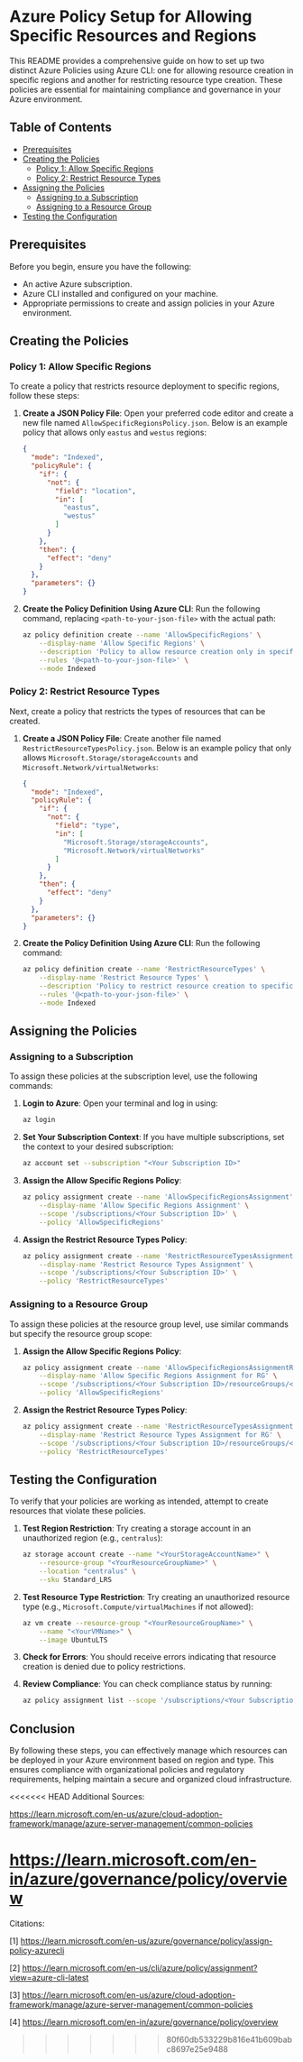# Azure Policy Setup for Allowing Specific Resources and Regions

This README provides a comprehensive guide on how to set up two distinct Azure Policies using Azure CLI: one for allowing resource creation in specific regions and another for restricting resource type creation. These policies are essential for maintaining compliance and governance in your Azure environment.

## Table of Contents

- [Prerequisites](#prerequisites)
- [Creating the Policies](#creating-the-policies)
  - [Policy 1: Allow Specific Regions](#policy-1-allow-specific-regions)
  - [Policy 2: Restrict Resource Types](#policy-2-restrict-resource-types)
- [Assigning the Policies](#assigning-the-policies)
  - [Assigning to a Subscription](#assigning-to-a-subscription)
  - [Assigning to a Resource Group](#assigning-to-a-resource-group)
- [Testing the Configuration](#testing-the-configuration)

## Prerequisites

Before you begin, ensure you have the following:

- An active Azure subscription.
- Azure CLI installed and configured on your machine.
- Appropriate permissions to create and assign policies in your Azure environment.

## Creating the Policies

### Policy 1: Allow Specific Regions

To create a policy that restricts resource deployment to specific regions, follow these steps:

1. **Create a JSON Policy File**: Open your preferred code editor and create a new file named `AllowSpecificRegionsPolicy.json`. Below is an example policy that allows only `eastus` and `westus` regions:

   ```json
   {
     "mode": "Indexed",
     "policyRule": {
       "if": {
         "not": {
           "field": "location",
           "in": [
             "eastus",
             "westus"
           ]
         }
       },
       "then": {
         "effect": "deny"
       }
     },
     "parameters": {}
   }
   ```

2. **Create the Policy Definition Using Azure CLI**: Run the following command, replacing `<path-to-your-json-file>` with the actual path:

   ```bash
   az policy definition create --name 'AllowSpecificRegions' \
       --display-name 'Allow Specific Regions' \
       --description 'Policy to allow resource creation only in specific regions.' \
       --rules '@<path-to-your-json-file>' \
       --mode Indexed
   ```

### Policy 2: Restrict Resource Types

Next, create a policy that restricts the types of resources that can be created.

1. **Create a JSON Policy File**: Create another file named `RestrictResourceTypesPolicy.json`. Below is an example policy that only allows `Microsoft.Storage/storageAccounts` and `Microsoft.Network/virtualNetworks`:

   ```json
   {
     "mode": "Indexed",
     "policyRule": {
       "if": {
         "not": {
           "field": "type",
           "in": [
             "Microsoft.Storage/storageAccounts",
             "Microsoft.Network/virtualNetworks"
           ]
         }
       },
       "then": {
         "effect": "deny"
       }
     },
     "parameters": {}
   }
   ```

2. **Create the Policy Definition Using Azure CLI**: Run the following command:

   ```bash
   az policy definition create --name 'RestrictResourceTypes' \
       --display-name 'Restrict Resource Types' \
       --description 'Policy to restrict resource creation to specific types.' \
       --rules '@<path-to-your-json-file>' \
       --mode Indexed
   ```

## Assigning the Policies

### Assigning to a Subscription

To assign these policies at the subscription level, use the following commands:

1. **Login to Azure**: Open your terminal and log in using:

   ```bash
   az login
   ```

2. **Set Your Subscription Context**: If you have multiple subscriptions, set the context to your desired subscription:

   ```bash
   az account set --subscription "<Your Subscription ID>"
   ```

3. **Assign the Allow Specific Regions Policy**:

   ```bash
   az policy assignment create --name 'AllowSpecificRegionsAssignment' \
       --display-name 'Allow Specific Regions Assignment' \
       --scope '/subscriptions/<Your Subscription ID>' \
       --policy 'AllowSpecificRegions'
   ```

4. **Assign the Restrict Resource Types Policy**:

   ```bash
   az policy assignment create --name 'RestrictResourceTypesAssignment' \
       --display-name 'Restrict Resource Types Assignment' \
       --scope '/subscriptions/<Your Subscription ID>' \
       --policy 'RestrictResourceTypes'
   ```

### Assigning to a Resource Group

To assign these policies at the resource group level, use similar commands but specify the resource group scope:

1. **Assign the Allow Specific Regions Policy**:

   ```bash
   az policy assignment create --name 'AllowSpecificRegionsAssignmentRG' \
       --display-name 'Allow Specific Regions Assignment for RG' \
       --scope '/subscriptions/<Your Subscription ID>/resourceGroups/<Your Resource Group Name>' \
       --policy 'AllowSpecificRegions'
   ```

2. **Assign the Restrict Resource Types Policy**:

   ```bash
   az policy assignment create --name 'RestrictResourceTypesAssignmentRG' \
       --display-name 'Restrict Resource Types Assignment for RG' \
       --scope '/subscriptions/<Your Subscription ID>/resourceGroups/<Your Resource Group Name>' \
       --policy 'RestrictResourceTypes'
   ```

## Testing the Configuration

To verify that your policies are working as intended, attempt to create resources that violate these policies.

1. **Test Region Restriction**: Try creating a storage account in an unauthorized region (e.g., `centralus`):

   ```bash
   az storage account create --name "<YourStorageAccountName>" \
       --resource-group "<YourResourceGroupName>" \
       --location "centralus" \
       --sku Standard_LRS
   ```

2. **Test Resource Type Restriction**: Try creating an unauthorized resource type (e.g., `Microsoft.Compute/virtualMachines` if not allowed):

   ```bash
   az vm create --resource-group "<YourResourceGroupName>" \
       --name "<YourVMName>" \
       --image UbuntuLTS
   ```

3. **Check for Errors**: You should receive errors indicating that resource creation is denied due to policy restrictions.

4. **Review Compliance**: You can check compliance status by running:

   ```bash
   az policy assignment list --scope '/subscriptions/<Your Subscription ID>'
   ```

## Conclusion

By following these steps, you can effectively manage which resources can be deployed in your Azure environment based on region and type. This ensures compliance with organizational policies and regulatory requirements, helping maintain a secure and organized cloud infrastructure.

<<<<<<< HEAD
Additional Sources:

 https://learn.microsoft.com/en-us/azure/cloud-adoption-framework/manage/azure-server-management/common-policies

 https://learn.microsoft.com/en-in/azure/governance/policy/overview
=======
Citations:

[1] https://learn.microsoft.com/en-us/azure/governance/policy/assign-policy-azurecli


[2] https://learn.microsoft.com/en-us/cli/azure/policy/assignment?view=azure-cli-latest


[3] https://learn.microsoft.com/en-us/azure/cloud-adoption-framework/manage/azure-server-management/common-policies


[4] https://learn.microsoft.com/en-in/azure/governance/policy/overview
>>>>>>> 80f60db533229b816e41b609babc8697e25e9488
